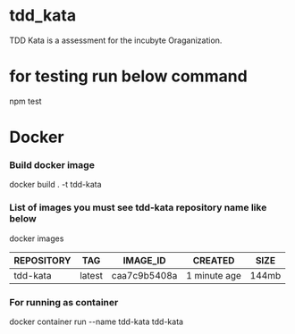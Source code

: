 # tdd_kata
TDD Kata is a assessment for the incubyte Oraganization.

# for testing run below command
npm test

# Docker
### Build docker image
docker build . -t tdd-kata

### List of images you must see tdd-kata repository name like below
docker images

| REPOSITORY  | TAG         | IMAGE_ID     | CREATED      | SIZE        |
| ----------- | ----------- | -----------  | -----------  | ----------- |
| tdd-kata    | latest      | caa7c9b5408a | 1 minute age | 144mb       |

### For running as container
docker container run --name tdd-kata tdd-kata
